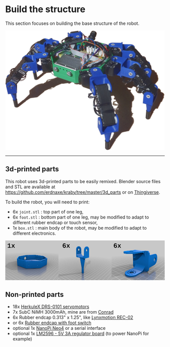 # Build the structure

This section focuses on building the base structure of the robot.

![Structure and electronics](img/hexapod.jpg)

---

## 3d-printed parts

This robot uses 3d-printed parts to be easily remixed.
Blender source files and STL are available
at <https://github.com/erdnaxe/kraby/tree/master/3d_parts>
or on [Thingiverse](https://www.thingiverse.com/thing:4135774).

To build the robot, you will need to print:

 * 6x `joint.stl` : top part of one leg,
 * 6x `foot.stl` : bottom part of one leg,
   may be modified to adapt to different rubber endcap or touch sensor,
 * 1x `box.stl` : main body of the robot,
   may be modified to adapt to different electronics.

![3D printed parts](img/3d_parts.jpg)

## Non-printed parts

 * 18x [HerkuleX DRS-0101 servomotors](https://www.dfrobot.com/product-963.html)
 * 7x SubC NiMH 3000mAh, mine are from [Conrad](https://www.conrad.fr/)
 * 6x Rubber endcap 0.313" x 1.25", like [Lynxmotion REC-02](https://www.robotshop.com/eu/fr/capuchons-caoutchouc-lynxmotion-rec-02.html)
 * or 6x [Rubber endcap with foot switch](https://www.robotshop.com/eu/fr/pair-capteurs-contact-pied-lynxmotion.html)
 * optional 1x [NanoPi Neo4](http://wiki.friendlyarm.com/wiki/index.php/NanoPi_NEO4) or a serial interface
 * optional 1x [LM2596 - 5V 3A regulator board](https://www.robotshop.com/eu/fr/module-convertisseur-abaisseur-dc-dc-5v.html) (to power NanoPi for example)

